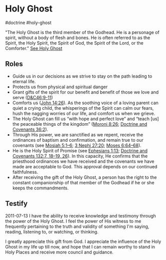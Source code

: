 # Holy Ghost
#doctrine 
#holy-ghost

"The Holy Ghost is the third member of the Godhead. He is a personage of spirit, without a body of flesh and bones. He is often referred to as the Spirit, the Holy Spirit, the Spirit of God, the Spirit of the Lord, or the Comforter." [See Holy Ghost](https://www.churchofjesuschrist.org/study/manual/gospel-topics/holy-ghost)

## Roles
- Guide us in our decisions as we strive to stay on the path leading to eternal life.
- Protects us from physical and spiritual danger
- Grant gifts of the spirit for our benefit and benefit of those we love and serve ([D&C46:9-11](https://www.churchofjesuschrist.org/study/scriptures/dc-testament/dc/46.9-11?lang=eng#p9))
- Comforts us ([John 14:26](https://www.churchofjesuschrist.org/study/scriptures/nt/john/14.26?lang=eng#p26)). As the soothing voice of a loving parent can quiet a crying child, the whisperings of the Spirit can calm our fears, hush the nagging worries of our life, and comfort us when we grieve.
- The Holy Ghost can fill us “with hope and perfect love” and “teach [us] the peaceable things of the kingdom” ([Moroni 8:26](https://www.churchofjesuschrist.org/study/scriptures/bofm/moro/8.26?lang=eng#p26); [Doctrine and Covenants 36:2](https://www.churchofjesuschrist.org/study/scriptures/dc-testament/dc/36.2?lang=eng#p2)).
- Through His power, we are sanctified as we repent, receive the ordinances of baptism and confirmation, and remain true to our covenants (see [Mosiah 5:1–6](https://www.churchofjesuschrist.org/study/scriptures/bofm/mosiah/5.1-6?lang=eng#p1); [3 Nephi 27:20](https://www.churchofjesuschrist.org/study/scriptures/bofm/3-ne/27.20?lang=eng#p20); [Moses 6:64–68](https://www.churchofjesuschrist.org/study/scriptures/pgp/moses/6.64-68?lang=eng#p64)).
- He is the Holy Spirit of Promise (see [Ephesians 1:13](https://www.churchofjesuschrist.org/study/scriptures/nt/eph/1.13?lang=eng#p13); [Doctrine and Covenants 132:7, 18–19, 26](https://www.churchofjesuschrist.org/study/scriptures/dc-testament/dc/132.7,18-19,26?lang=eng#p7)). In this capacity, He confirms that the priesthood ordinances we have received and the covenants we have made are acceptable to God. This approval depends on our continued faithfulness.
- After receiving the gift of the Holy Ghost, a person has the right to the constant companionship of that member of the Godhead if he or she keeps the commandments.


## Testify
2011-07-13
I have the ability to receive knowledge and testimony through the power of the Holy Ghost. I feel the power of His witness to me frequently pertaining to the truth and validity of something I'm saying, reading, listening to, or watching, or thinking. 

I greatly appreciate this gift from God. I appreciate the influence of the Holy Ghost in my life up till now, and hope that I can remain worthy to stand in Holy Places and receive more council and guidance.

